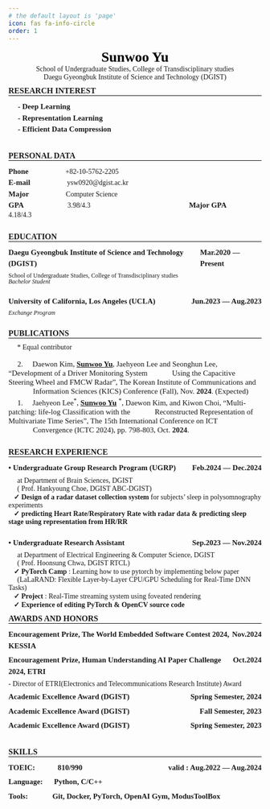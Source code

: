 ```yaml
---
# the default layout is 'page'
icon: fas fa-info-circle
order: 1
---
```


<style>
    @page {
    size: letter;
    margin: 0.5in;
    }

    /* You can poke around this CSS if you want to customize your formatting / styling further */
    /* You can even import custom fonts! */

    /* fonts */
    @import url('https://fonts.googleapis.com/css2?family=Inter:wght@500;600;700&display=swap');

    /* meta */
    body {
        font-family: 'Calibri';
        font-size:  14px;
    }

    .spacer {
        margin: 0px auto;
    }

    .border {
        font-size: 15px;
        font-weight: bold;
        line-height: 150%;
    }

    .small {
        font-size: 12px;
        line-height: 100%;
    }

    .middle {
        font-size: 15px;
        line-height: 120%;
    }

    .title {
        color: black;
        text-align: center;
        font-size: 28px;
        margin: 0;
        padding: 0;
    }

    .sub_title {
        border-bottom: 1px solid #000000;
        text-transform: uppercase;
        font-size: 16px;
        margin: 10px 0px;
        padding: 0;
    }

    .h3_content{
        display: flex;
        font-size: 15px;
        margin: 6px 0px;
        line-height: 150%;
    }

    p {
        margin: 0;
        padding: 0;
    }


    .paper {
        text-indent: 100px;
    }

    .info {
        text-align: center;
    }
</style>


<h1 class = 'title'>
Sunwoo Yu
</h1>

<div class="info">
School of Undergraduate Studies, College of Transdisciplinary studies <br>
Daegu Gyeongbuk Institute of Science and Technology (DGIST)
</div>


<h2 class = 'sub_title'>
Research Interest
</h2>

<h3 class = 'h3_content'>
&emsp; - Deep Learning <br>
&emsp; - Representation Learning <br>
&emsp; - Efficient Data Compression
</h3>
<br>

<h2 class = 'sub_title'>
Personal Data
</h2>
<span class = "border">Phone</span> &emsp; &emsp; &emsp; &emsp; +82-10-5762-2205
</br>
<span class = "border">E-mail</span> &emsp; &emsp; &emsp; &emsp; ysw0920@dgist.ac.kr
</br>
<span class = "border">Major </span> &emsp; &emsp; &emsp; &emsp; Computer Science
</br>
<span class = "border">GPA </span> &emsp; &emsp; &emsp; &emsp; &emsp;3.98/4.3 
&emsp; &emsp; &emsp; &emsp; &emsp; &emsp; &emsp; &emsp; &emsp; &emsp; &emsp;
<span class = "border">Major GPA </span> &emsp; &emsp; &emsp; 4.18/4.3
</br></br>

<h2 class = 'sub_title'>
Education
</h2>

<h3 class = 'h3_content'>
Daegu Gyeongbuk Institute of Science and Technology (DGIST) <span class="spacer"></span> Mar.2020 &mdash; Present
</h3>

<p class = "small">
School of Undergraduate Studies, College of Transdisciplinary studies <br>
  <i>
  Bachelor Student
  </i>
</p>
<br>

<h3 class = 'h3_content'>
University of California, Los Angeles (UCLA) <span class="spacer"></span> Jun.2023 &mdash; Aug.2023
</h3>

<p class = "small">
  <i>
  Exchange Program
  </i> 
</p>

</br>

<h2 class = 'sub_title'>
Publications
</h2>

&emsp; \* Equal contributor
<br><br>

&emsp;<span class = "middle"> 2. &emsp;Daewon Kim, <ins>**Sunwoo Yu**</ins>, Jaehyeon Lee and Seonghun Lee, “Development of a Driver Monitoring System 
&emsp;&emsp;&emsp;Using the Capacitive Steering Wheel and FMCW Radar”, The Korean Institute of Communications and 
&nbsp;&nbsp;&nbsp;&nbsp;&nbsp;&nbsp;&nbsp;&nbsp;&nbsp;&nbsp;&nbsp;&nbsp;&nbsp;Information Sciences (KICS) Conference (Fall), Nov. **2024**. (Expected)</span>

&emsp;<span class = "middle"> 1. &emsp;Jaehyeon Lee<sup>\*</sup>, <ins>**Sunwoo Yu**</ins> <sup>\*</sup>, Daewon Kim, and Kiwon Choi, “Multi-patching: life-log Classification 
with the 
&emsp;&emsp;&emsp;Reconstructed Representation of Multivariate Time Series”, The 15th International 
Conference on ICT 
&nbsp;&nbsp;&nbsp;&nbsp;&nbsp;&nbsp;&nbsp;&nbsp;&nbsp;&nbsp;&nbsp;&nbsp;&nbsp;Convergence (ICTC 2024), pp. 798-803, Oct. **2024**.</span>

</br>

<h2 class = 'sub_title'>
Research Experience
</h2>
<h3 class = 'h3_content'>
• Undergraduate Group Research Program (UGRP) <span class="spacer"></span> Feb.2024 &mdash; Dec.2024
</h3>
&emsp; at Department of Brain Sciences, DGIST <br>
&emsp; ( Prof. Hankyoung Choe, DGIST ABC-DGIST)
<br>
&ensp; <b>✓ Design of a radar dataset collection system</b> for subjects’ sleep in polysomnography experiments <br>
&ensp; <b>✓ predicting Heart Rate/Respiratory Rate with radar data & predicting sleep stage using representation from HR/RR</b>
<br><br>

<h3 class = 'h3_content'>
• Undergraduate Research Assistant <span class="spacer"></span> Sep.2023 &mdash; Nov.2024
</h3>
&emsp; at Department of Electrical Engineering & Computer Science, DGIST <br> 
&emsp; ( Prof. Hoonsung Chwa, DGIST RTCL)
<br>
&ensp; <b>✓ PyTorch Camp</b> : Learning how to use pytorch by implementing below paper <br> 
&emsp; (LaLaRAND: Flexible Layer-by-Layer CPU/GPU Scheduling for Real-Time DNN Tasks) <br> 
&ensp; <b>✓ Project</b> : Real-Time streaming system using foveated rendering <br> 
&ensp; <b>✓ Experience of editing PyTorch & OpenCV source code</b>


<h2 class = 'sub_title'>
Awards and Honors
</h2>

<h3 class = 'h3_content'>
Encouragement Prize, The World Embedded Software Contest 2024, KESSIA <span class="spacer"></span> Nov.2024
</h3>
<h3 class = 'h3_content'>
Encouragement Prize, Human Understanding AI Paper Challenge 2024, ETRI <span class="spacer"></span> Oct.2024
</h3>
- Director of ETRI(Electronics and Telecommunications Research Institute) Award
<h3 class = 'h3_content'>
Academic Excellence Award (DGIST) <span class="spacer"></span> Spring Semester, 2024
</h3>
<h3 class = 'h3_content'>
Academic Excellence Award (DGIST) <span class="spacer"></span> Fall Semester, 2023
</h3>
<h3 class = 'h3_content'>
Academic Excellence Award (DGIST) <span class="spacer"></span> Spring Semester, 2023
</h3>
<br>


<h2 class = 'sub_title'>
Skills
</h2>

<h3 class = 'h3_content'>
TOEIC: &emsp;&emsp;&ensp; 810/990 <span class="spacer"></span> valid : Aug.2022 &mdash; Aug.2024
</h3>
<h3 class = 'h3_content'>
Language: &emsp; Python, C/C++
</h3>
<h3 class = 'h3_content'>
Tools: &emsp;&emsp;&emsp;Git, Docker, PyTorch, OpenAI Gym, ModusToolBox
</h3>
